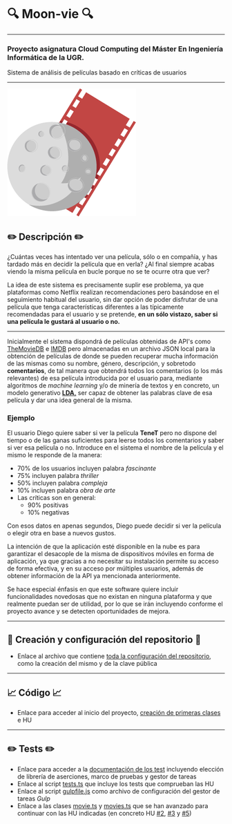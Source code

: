# :mag: Moon-vie :mag:
---
### Proyecto asignatura Cloud Computing del Máster En Ingeniería Informática de la UGR.

Sistema de análisis de películas basado en críticas de usuarios

***

![Moon-vie](https://github.com/LCinder/Moon-vie/blob/master/docs/img/LOGO%2011.png)

## :pencil2: Descripción :pencil2:

¿Cuántas veces has intentado ver una película, sólo o en compañía, y has tardado más en decidir la película que en verla?
¿Al final siempre acabas viendo la misma película en bucle porque no se te ocurre otra que ver?

La idea de este sistema es precisamente suplir ese problema, ya que plataformas como Netflix realizan 
recomendaciones pero basándose en el seguimiento habitual del usuario, sin dar 
opción de poder disfrutar de una película que tenga características diferentes a las típicamente recomendadas para el usuario
y se pretende, **en un sólo vistazo, saber si una película le gustará al usuario o no.**

---

Inicialmente el sistema dispondrá de películas obtenidas de API's como [TheMovieDB](https://developers.themoviedb.org/)
e [IMDB](https://imdb-api.com/) pero almacenadas en un archivo JSON local para la obtención de películas de donde se pueden
recuperar mucha información de las mismas como su nombre, género, descripción, y sobretodo **comentarios**, de tal manera
que obtendrá todos los comentarios (o los más relevantes) de esa película introducida por
el usuario para, mediante algoritmos de *machine learning* y/o de minería de textos 
y en concreto, un modelo generativo **[LDA,](https://es.wikipedia.org/wiki/Latent_Dirichlet_Allocation)** ser capaz de obtener
las palabras clave de esa película y dar una idea general de la misma.

### Ejemplo
El usuario Diego quiere saber si ver la película **TeneT** pero no dispone del tiempo
o de las ganas suficientes para leerse todos los comentarios y saber si ver esa película o no.
Introduce en el sistema el nombre de la película y el mismo le responde de la manera:
- 70% de los usuarios incluyen palabra *fascinante*
- 75% incluyen palabra *thriller*
- 50% incluyen palabra *compleja*
- 10% incluyen palabra *obra de arte*
- Las críticas son en general: 
  - 90% positivas
  - 10% negativas

Con esos datos en apenas segundos, Diego puede decidir si ver la película o elegir otra
en base a nuevos gustos.

La intención de que la aplicación esté disponible en la nube es para garantizar el desacople de la misma de dispositivos móviles
en forma de aplicación, ya que gracias a no necesitar su instalación permite su acceso de forma efectiva, y
en su acceso por múltiples usuarios, además de obtener información de la API ya mencionada anteriormente.

Se hace especial énfasis en que este software quiere incluir funcionalidades novedosas que no existan en ninguna plataforma
y que realmente puedan ser de utilidad, por lo que se irán incluyendo conforme el proyecto avance y se detecten oportunidades de mejora.

***

## :rocket: Creación y configuración del repositorio :rocket:

- Enlace al archivo que contiene [toda la configuración del repositorio](https://github.com/LCinder/Moon-vie/blob/master/docs/hito0.md), como la creación del mismo 
y de la clave pública

---

## :chart_with_upwards_trend: Código :chart_with_upwards_trend:
- Enlace para acceder al inicio del proyecto, [creación de primeras clases](https://github.com/LCinder/Moon-vie/blob/master/docs/hito1-Codigo.md) e HU

---

## :pencil2: Tests :pencil2:
- Enlace para acceder a la [documentación de los test](https://github.com/LCinder/Moon-vie/blob/master/docs/hito2-Test.md)
incluyendo elección de librería de aserciones, marco de pruebas y gestor de tareas
- Enlace al script [tests.ts](https://github.com/LCinder/Moon-vie/blob/master/src/tests.ts) que incluye los tests que comprueban las HU
- Enlace al script [gulpfile.js](https://github.com/LCinder/Moon-vie/blob/master/src/gulpfile.js) como archivo de configuración del gestor de tareas *Gulp*
- Enlace a las clases [movie.ts](https://github.com/LCinder/Moon-vie/blob/master/src/movie.ts) y [movies.ts](https://github.com/LCinder/Moon-vie/blob/hito-2/src/movies.ts) que se han avanzado para continuar
con las HU indicadas (en concreto HU [#2](https://github.com/LCinder/Moon-vie/issues/2), [#3](https://github.com/LCinder/Moon-vie/issues/3) y [#5](https://github.com/LCinder/Moon-vie/issues/5))